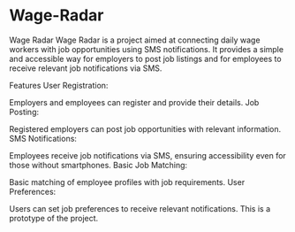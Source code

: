 # Wage-Radar
Wage Radar
Wage Radar is a project aimed at connecting daily wage workers with job opportunities using SMS notifications. It provides a simple and accessible way for employers to post job listings and for employees to receive relevant job notifications via SMS.

Features
User Registration:

Employers and employees can register and provide their details.
Job Posting:

Registered employers can post job opportunities with relevant information.
SMS Notifications:

Employees receive job notifications via SMS, ensuring accessibility even for those without smartphones.
Basic Job Matching:

Basic matching of employee profiles with job requirements.
User Preferences:

Users can set job preferences to receive relevant notifications.
This is a prototype of the project.
